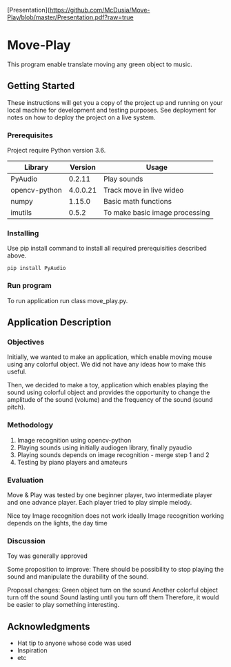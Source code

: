 
[Presentation](https://github.com/McDusia/Move-Play/blob/master/Presentation.pdf?raw=true

# Move-Play

This program enable translate moving any green object to music.

## Getting Started

These instructions will get you a copy of the project up and running on your local machine for development and testing purposes. See deployment for notes on how to deploy the project on a live system.

### Prerequisites

Project require Python version 3.6.

| Library       | Version       | Usage                           |
| ------------- | ------------- | -------------                   |
| PyAudio       | 0.2.11        | Play sounds                     |
| opencv-python | 4.0.0.21      | Track move in live wideo        |
| numpy         | 1.15.0        | Basic math functions            |
| imutils       | 0.5.2         | To make basic image processing  |



### Installing

Use pip install command to install all required prerequisities described above.

```
pip install PyAudio
```

### Run program
To run application run class move_play.py.

## Application Description

### Objectives
Initially, we wanted to make an application, which enable moving mouse using any colorful object.
We did not have any ideas how to make this useful.

Then, we decided to make a toy, application which enables playing the sound using colorful object and provides the opportunity to change the amplitude of the sound (volume) and the frequency of the sound (sound pitch).

### Methodology
1. Image recognition using opencv-python
2. Playing sounds using initially audiogen library, finally pyaudio
3. Playing sounds depends on image recognition - merge step 1 and 2
4. Testing by piano players and amateurs

### Evaluation
Move & Play was tested by one beginner player, two intermediate player and one advance player.
Each player tried to play simple melody.

Nice toy
Image recognition does not work ideally
Image recognition working depends on the lights, the day time

### Discussion
Toy was generally approved

Some proposition to improve:
There should be possibility to stop playing the sound and manipulate the durability of the sound.

Proposal changes:
Green object turn on the sound
Another colorful object turn off the sound
Sound lasting until you turn off them
Therefore, it would be easier to play something interesting.



## Acknowledgments

* Hat tip to anyone whose code was used
* Inspiration
* etc

